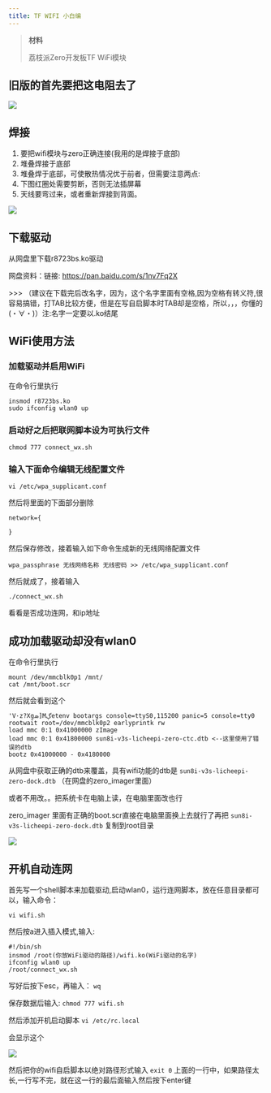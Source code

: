 ```yaml
---
title: TF WIFI 小白编
---
```


> **材料**
>
> 荔枝派Zero开发板TF WiFi模块

## 旧版的首先要把这电阻去了


![](./../static/Contribution/article_56.png)


## 焊接


1.  要把wifi模块与zero正确连接(我用的是焊接于底部)
2.  堆叠焊接于底部
3.  堆叠焊于底部，可使散热情况优于前者，但需要注意两点:
4.  下图红圈处需要剪断，否则无法插屏幕
5.  天线要弯过来，或者重新焊接到背面。

![](./../static/Contribution/article_57.png)


## 下载驱动


从网盘里下载r8723bs.ko驱动

网盘资料：链接: <https://pan.baidu.com/s/1nv7Fq2X>

\>\>\>
（建议在下载完后改名字，因为，这个名字里面有空格,因为空格有转义符,很容易搞错，打TAB比较方便，但是在写自启脚本时TAB却是空格，所以，，，你懂的(・∀・)）注:名字一定要以.ko结尾

## WiFi使用方法


### 加载驱动并启用WiFi


在命令行里执行

```
insmod r8723bs.ko
sudo ifconfig wlan0 up
```

### 启动好之后把联网脚本设为可执行文件


`chmod 777 connect_wx.sh`

### 输入下面命令编辑无线配置文件


`vi /etc/wpa_supplicant.conf`

然后将里面的下面部分删除

```
network={

}
```

然后保存修改，接着输入如下命令生成新的无线网络配置文件

`wpa_passphrase 无线网络名称 无线密码 >> /etc/wpa_supplicant.conf`

然后就成了，接着输入

`./connect_wx.sh`

看看是否成功连网，和ip地址

## 成功加载驱动却没有wlan0


在命令行里执行

```
mount /dev/mmcblk0p1 /mnt/
cat /mnt/boot.scr
```

然后就会看到这个

```
'V·z?Xցܣ]Mڳetenv bootargs console=ttyS0,115200 panic=5 console=tty0 rootwait root=/dev/mmcblk0p2 earlyprintk rw
load mmc 0:1 0x41000000 zImage
load mmc 0:1 0x41800000 sun8i-v3s-licheepi-zero-ctc.dtb <--这里使用了错误的dtb
bootz 0x41000000 - 0x4180000
```

从网盘中获取正确的dtb来覆盖，具有wifi功能的dtb是
`sun8i-v3s-licheepi-zero-dock.dtb` （在网盘的zero\_imager里面）

或者不用改。。把系统卡在电脑上读，在电脑里面改也行

zero\_imager 里面有正确的boot.scr直接在电脑里面换上去就行了再把
`sun8i-v3s-licheepi-zero-dock.dtb` 复制到root目录

![](./../static/Contribution/article_58.png)


## 开机自动连网

首先写一个shell脚本来加载驱动,启动wlan0，运行连网脚本，放在任意目录都可以，输入命令：

`vi wifi.sh`

然后按a进入插入模式,输入:

```
#!/bin/sh
insmod /root(你放WiFi驱动的路径)/wifi.ko(WiFi驱动的名字)
ifconfig wlan0 up
/root/connect_wx.sh
```

写好后按下esc，再输入： `wq`

保存数据后输入: `chmod 777 wifi.sh`

然后添加开机启动脚本 `vi /etc/rc.local`

会显示这个

![](./../static/Contribution/article_59.png)


然后把你的wifi自启脚本以绝对路径形式输入 `exit 0` 上面的一行中，如果路径太长,一行写不完，就在这一行的最后面输入然后按下enter键
